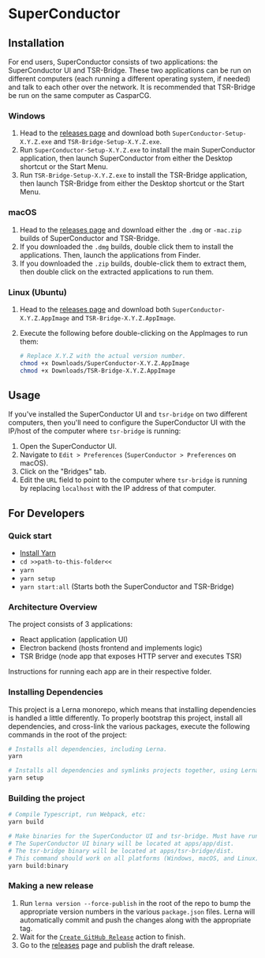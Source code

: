 # SuperConductor

## Installation

For end users, SuperConductor consists of two applications: the SuperConductor UI and TSR-Bridge. These two applications can be run on different computers (each running a different operating system, if needed) and talk to each other over the network. It is recommended that TSR-Bridge be run on the same computer as CasparCG.

### Windows

1. Head to the [releases page](https://github.com/SuperFlyTV/SuperConductor/releases) and download both `SuperConductor-Setup-X.Y.Z.exe` and `TSR-Bridge-Setup-X.Y.Z.exe`.
2. Run `SuperConductor-Setup-X.Y.Z.exe` to install the main SuperConductor application, then launch SuperConductor from either the Desktop shortcut or the Start Menu.
3. Run `TSR-Bridge-Setup-X.Y.Z.exe` to install the TSR-Bridge application, then launch TSR-Bridge from either the Desktop shortcut or the Start Menu.

### macOS

1. Head to the [releases page](https://github.com/SuperFlyTV/SuperConductor/releases) and download either the `.dmg` or `-mac.zip` builds of SuperConductor and TSR-Bridge.
2. If you downloaded the `.dmg` builds, double click them to install the applications. Then, launch the applications from Finder.
3. If you downloaded the `.zip` builds, double-click them to extract them, then double click on the extracted applications to run them.

### Linux (Ubuntu)

1. Head to the [releases page](https://github.com/SuperFlyTV/SuperConductor/releases) and download both `SuperConductor-X.Y.Z.AppImage` and `TSR-Bridge-X.Y.Z.AppImage`.
2. Execute the following before double-clicking on the AppImages to run them:

   ```bash
   # Replace X.Y.Z with the actual version number.
   chmod +x Downloads/SuperConductor-X.Y.Z.AppImage
   chmod +x Downloads/TSR-Bridge-X.Y.Z.AppImage
   ```

## Usage

If you've installed the SuperConductor UI and `tsr-bridge` on two different computers, then you'll need to configure the SuperConductor UI with the IP/host of the computer where `tsr-bridge` is running:

1. Open the SuperConductor UI.
2. Navigate to `Edit > Preferences` (`SuperConductor > Preferences` on macOS).
3. Click on the "Bridges" tab.
4. Edit the `URL` field to point to the computer where `tsr-bridge` is running by replacing `localhost` with the IP address of that computer.

## For Developers

### Quick start

- [Install Yarn](https://yarnpkg.com/getting-started/install)
- `cd >>path-to-this-folder<<`
- `yarn`
- `yarn setup`
- `yarn start:all` (Starts both the SuperConductor and TSR-Bridge)

### Architecture Overview

The project consists of 3 applications:

- React application (application UI)
- Electron backend (hosts frontend and implements logic)
- TSR Bridge (node app that exposes HTTP server and executes TSR)

Instructions for running each app are in their respective folder.

### Installing Dependencies

This project is a Lerna monorepo, which means that installing dependencies is handled a little differently. To properly bootstrap this project, install all dependencies, and cross-link the various packages, execute the following commands in the root of the project:

```bash
# Installs all dependencies, including Lerna.
yarn

# Installs all dependencies and symlinks projects together, using Lerna.
yarn setup
```

### Building the project

```bash
# Compile Typescript, run Webpack, etc:
yarn build

# Make binaries for the SuperConductor UI and tsr-bridge. Must have run "yarn build" first.
# The SuperConductor UI binary will be located at apps/app/dist.
# The tsr-bridge binary will be located at apps/tsr-bridge/dist.
# This command should work on all platforms (Windows, macOS, and Linux).
yarn build:binary
```

### Making a new release

1. Run `lerna version --force-publish` in the root of the repo to bump the appropriate version numbers in the various `package.json` files. Lerna will automatically commit and push the changes along with the appropriate tag.
2. Wait for the [`Create GitHub Release`](https://github.com/SuperFlyTV/SuperConductor/actions/workflows/create-release.yaml) action to finish.
3. Go to the [releases](https://github.com/SuperFlyTV/SuperConductor/releases) page and publish the draft release.
